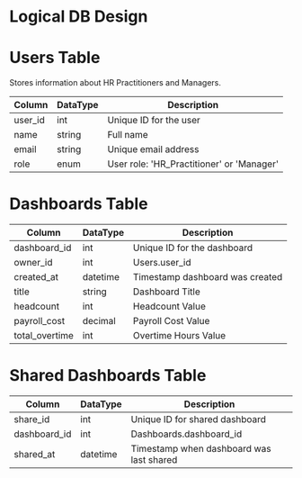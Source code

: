# Logical DB Design

# Users Table

Stores information about HR Practitioners and Managers.

|  Column  | DataType |   Description                             |
|----------|-----------|------------------------------------------|
| user_id  | int      | Unique ID for the user                    | (primary key)
| name     | string   | Full name                                 |
| email    | string   | Unique email address                      |
| role     | enum     | User role: 'HR_Practitioner' or 'Manager' |

# Dashboards Table

|  Column        | DataType |   Description                   |
|----------|-----------|--------------------------------------|
| dashboard_id   | int      | Unique ID for the dashboard     | (primary key)
| owner_id       | int      | Users.user_id                   | (foreign key)
| created_at     | datetime | Timestamp dashboard was created |
| title          | string   | Dashboard Title                 |
| headcount      | int      | Headcount Value                 |
| payroll_cost   | decimal  | Payroll Cost Value              |
| total_overtime | int      | Overtime Hours Value            | 

# Shared Dashboards Table

|  Column        | DataType |   Description                                 |
|----------|-----------|----------------------------------------------------|
| share_id     | int             | Unique ID for shared dashboard           | (primary key)
| dashboard_id | int             | Dashboards.dashboard_id                  | (foreign key)
| shared_at    | datetime        | Timestamp when dashboard was last shared |




